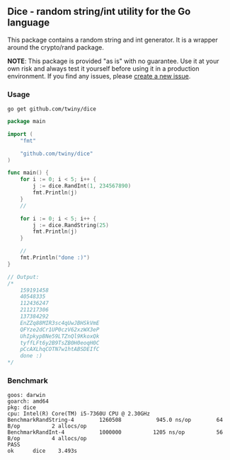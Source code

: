 ## Dice - random string/int utility for the Go language

This package contains a random string and int generator. It is a wrapper around the crypto/rand package.

**NOTE**: This package is provided "as is" with no guarantee. Use it at your own risk and always test it yourself before using it in a production environment. If you find any issues, please [create a new issue](https://github.com/twiny/dice/issues/new).


### Usage
```
go get github.com/twiny/dice
```

```go
package main

import (
	"fmt"

	"github.com/twiny/dice"
)

func main() {
	for i := 0; i < 5; i++ {
		j := dice.RandInt(1, 234567890)
		fmt.Println(j)
	}
	//

	for i := 0; i < 5; i++ {
		j := dice.RandString(25)
		fmt.Println(j)
	}

	//
	fmt.Println("done :)")
}

// Output:
/*
	159191458
	40548335
	112436247
	211217306
	137384292
	EnZZq88MIR3sc4qUwJBHSkVmE
	QFYze2dCr1UP0czV62xzWX3eP
	UhIpkypBNe59LTZnQl9KkoxQk
	tyffLFt6y2B9TsZB0H0eoqH0C
	pCcAXLhqCOTN7w1htABSDEIfC
	done :)
*/
```


### Benchmark
```
goos: darwin
goarch: amd64
pkg: dice
cpu: Intel(R) Core(TM) i5-7360U CPU @ 2.30GHz
BenchmarkRandString-4   	 1260508	       945.0 ns/op	      64 B/op	       2 allocs/op
BenchmarkRandInt-4      	 1000000	      1205 ns/op	      56 B/op	       4 allocs/op
PASS
ok  	dice	3.493s
```